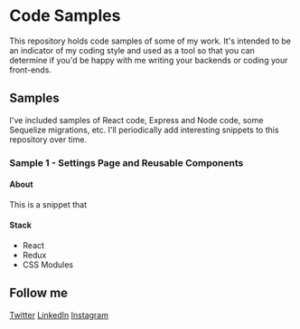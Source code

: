 # Code Samples

This repository holds code samples of some of my work. It's intended to be an indicator of my coding style and used as a tool so that you can determine if you'd be happy with me writing your backends or coding your front-ends.

## Samples

I've included samples of React code, Express and Node code, some Sequelize migrations, etc. 
I'll periodically add interesting snippets to this repository over time.

### Sample 1 - Settings Page and Reusable Components
#### About
This is a snippet that 

#### Stack
- React
- Redux
- CSS Modules

## Follow me

[Twitter](https://twitter.com/stemmlerjs)
[LinkedIn](https://www.linkedin.com/in/khalilstemmler/)
[Instagram](https://instagram.com/stemmlerjs)